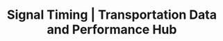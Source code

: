 ---
layout: signal-timing-dash
title: Signal Timing | Transportation Data and Performance Hub 
title_short: Signal Timing
description: Dashboard tracking the City of Austin's traffic Annual Signal Timing program
custom_js:
- signal-timing
---